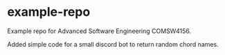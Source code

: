# example-repo
Example repo for Advanced Software Engineering COMSW4156.

Added simple code for a small discord bot to return random chord names.
